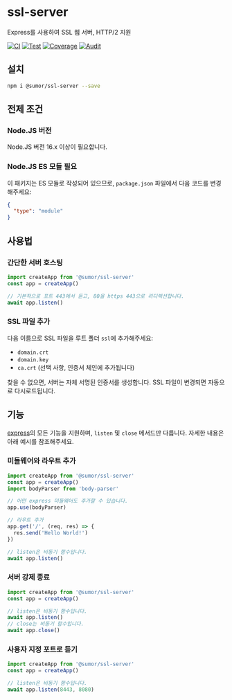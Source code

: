 # ssl-server

Express를 사용하여 SSL 웹 서버, HTTP/2 지원

[![CI](https://github.com/sumor-cloud/ssl-server/actions/workflows/ci.yml/badge.svg)](https://github.com/sumor-cloud/ssl-server/actions/workflows/ci.yml)
[![Test](https://github.com/sumor-cloud/ssl-server/actions/workflows/ut.yml/badge.svg)](https://github.com/sumor-cloud/ssl-server/actions/workflows/ut.yml)
[![Coverage](https://github.com/sumor-cloud/ssl-server/actions/workflows/coverage.yml/badge.svg)](https://github.com/sumor-cloud/ssl-server/actions/workflows/coverage.yml)
[![Audit](https://github.com/sumor-cloud/ssl-server/actions/workflows/audit.yml/badge.svg)](https://github.com/sumor-cloud/ssl-server/actions/workflows/audit.yml)

## 설치

```bash
npm i @sumor/ssl-server --save
```

## 전제 조건

### Node.JS 버전

Node.JS 버전 16.x 이상이 필요합니다.

### Node.JS ES 모듈 필요

이 패키지는 ES 모듈로 작성되어 있으므로,
`package.json` 파일에서 다음 코드를 변경해주세요:

```json
{
  "type": "module"
}
```

## 사용법

### 간단한 서버 호스팅

```javascript
import createApp from '@sumor/ssl-server'
const app = createApp()

// 기본적으로 포트 443에서 듣고, 80을 https 443으로 리디렉션합니다.
await app.listen()
```

### SSL 파일 추가

다음 이름으로 SSL 파일을 루트 폴더 `ssl`에 추가해주세요:

- `domain.crt`
- `domain.key`
- `ca.crt` (선택 사항, 인증서 체인에 추가됩니다)

찾을 수 없으면, 서버는 자체 서명된 인증서를 생성합니다.
SSL 파일이 변경되면 자동으로 다시로드됩니다.

## 기능

[express](https://www.npmjs.com/package/express)의 모든 기능을 지원하며, `listen` 및 `close` 메서드만 다릅니다. 자세한 내용은 아래 예시를 참조해주세요.

### 미들웨어와 라우트 추가

```javascript
import createApp from '@sumor/ssl-server'
const app = createApp()
import bodyParser from 'body-parser'

// 어떤 express 미들웨어도 추가할 수 있습니다.
app.use(bodyParser)

// 라우트 추가
app.get('/', (req, res) => {
  res.send('Hello World!')
})

// listen은 비동기 함수입니다.
await app.listen()
```

### 서버 강제 종료

```javascript
import createApp from '@sumor/ssl-server'
const app = createApp()

// listen은 비동기 함수입니다.
await app.listen()
// close는 비동기 함수입니다.
await app.close()
```

### 사용자 지정 포트로 듣기

```javascript
import createApp from '@sumor/ssl-server'
const app = createApp()

// listen은 비동기 함수입니다.
await app.listen(8443, 8080)
```
